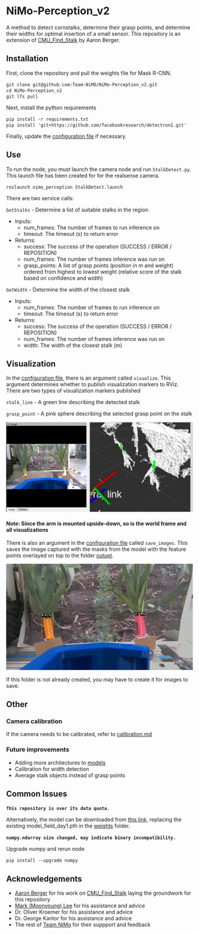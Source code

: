 # NiMo-Perception_v2
A method to detect cornstalks, determine their grasp points, and determine their widths for optimal insertion of a small sensor. This repository is an extension of [CMU_Find_Stalk](https://github.com/aaronzberger/CMU_Find_Stalk) by Aaron Berger.

## Installation
First, clone the repository and pull the weights file for Mask R-CNN.
```
git clone git@github.com:Team-NiMO/NiMo-Perception_v2.git
cd NiMo-Perception_v2
git lfs pull
```

Next, install the python requirements
```
pip install -r requirements.txt
pip install 'git+https://github.com/facebookresearch/detectron2.git'
```
Finally, update the [configuration file](config/default.yaml) if necessary.

## Use
To run the node, you must launch the camera node and run `StalkDetect.py`. This launch file has been created for for the realsense camera.

```
roslaunch nimo_perception StalkDetect.launch
```

There are two service calls: 

`GetStalks` - Determine a list of suitable stalks in the region
- Inputs:
    - num_frames: The number of frames to run inference on
    - timeout: The timeout (s) to return error
- Returns:
    - success: The success of the operation (SUCCESS / ERROR / REPOSITION)
    - num_frames: The number of frames inference was run on
    - grasp_points: A list of grasp points (position in m and weight) ordered from highest to lowest weight (relative score of the stalk based on confidence and width)

`GetWidth` - Determine the width of the closest stalk
- Inputs:
    - num_frames: The number of frames to run inference on
    - timeout: The timeout (s) to return error
- Returns:
    - success: The success of the operation (SUCCESS / ERROR / REPOSITION)
    - num_frames: The number of frames inference was run on
    - width: The width of the closest stalk (m)

## Visualization

In the [configuration file](/config/default.yaml), there is an argument called `visualize`. This argument determines whether to publish visualization markers to RViz. There are two types of visualization markers published

`stalk_line` - A green line describing the detected stalk

`grasp_point` - A pink sphere describing the selected grasp point on the stalk

<img src="https://github.com/Team-NiMO/NiMo-Perception_v2/blob/main/docs/rviz.png" width="650">

#### Note: Since the arm is mounted upside-down, so is the world frame and all visualizations

There is also an argument in the [configuration file](/config/default.yaml) called `save_images`. This saves the image captured with the masks from the model with the feature points overlayed on top to the folder [outupt](/output).

<img src="https://github.com/Team-NiMO/NiMo-Perception_v2/blob/main/docs/visualization.png" width="650">

If this folder is not already created, you may have to create it for images to save.

## Other
### Camera calibration
If the camera needs to be calibrated, refer to [calibration.md](docs/calibration.md)

### Future improvements
- Adding more architectures to [models](src/nimo_perception/models)
- Calibration for width detection
- Average stalk objects instead of grasp points

## Common Issues
**`This repository is over its data quota.`**

Alternatively, the model can be downloaded from [this link](https://drive.google.com/file/d/19bDrrN4pFZPGfqd4r-NZjJYxa13hHlI-/view?usp=share_link), replacing the existing model_field_day1.pth in the [weights](/weights/) folder.

**`numpy.ndarray size changed, may indicate binary incompatibility.`**

Upgrade numpy and rerun node

```
pip install --upgrade numpy
```

## Acknowledgements
- [Aaron Berger](https://github.com/aaronzberger) for his work on [CMU_Find_Stalk](https://github.com/aaronzberger/CMU_Find_Stalk) laying the groundwork for this repository
- [Mark (Moonyoung) Lee](https://github.com/markmlee) for his assistance and advice
- Dr. Oliver Kroemer for his assistance and advice
- Dr. George Kantor for his assistance and advice
- The rest of [Team NiMo](https://github.com/Team-NiMO) for their suppport and feedback